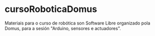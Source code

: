 # cursoRoboticaDomus
Materiais para o curso de robótica son Software Libre organizado pola Domus, para a sesión "Arduino, sensores e actuadores".
